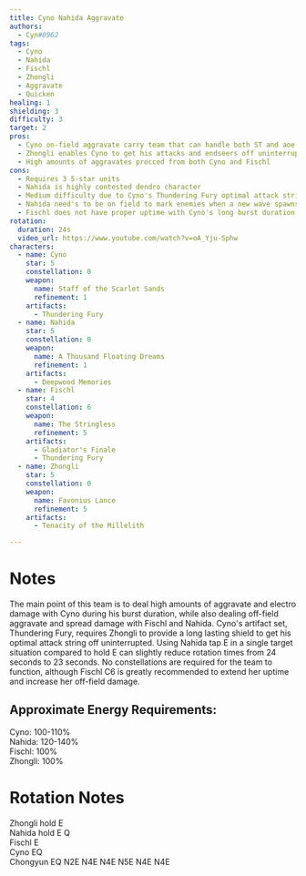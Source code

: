 ```yaml
---
title: Cyno Nahida Aggravate
authors:
  - Cyn#0962
tags:
  - Cyno
  - Nahida
  - Fischl
  - Zhongli
  - Aggravate
  - Quicken
healing: 1
shielding: 3
difficulty: 3
target: 2
pros:
  - Cyno on-field aggravate carry team that can handle both ST and aoe
  - Zhongli enables Cyno to get his attacks and endseers off uninterrupted 
  - High amounts of aggravates procced from both Cyno and Fischl
cons: 
  - Requires 3 5-star units
  - Nahida is highly contested dendro character
  - Medium difficulty due to Cyno's Thundering Fury optimal attack string
  - Nahida need's to be on field to mark enemies when a new wave spawns
  - Fischl does not have proper uptime with Cyno's long burst duration
rotation:
  duration: 24s
  video_url: https://www.youtube.com/watch?v=oA_Yju-Sphw
characters:
  - name: Cyno
    star: 5
    constellation: 0
    weapon:
      name: Staff of the Scarlet Sands
      refinement: 1
    artifacts:
      - Thundering Fury
  - name: Nahida
    star: 5
    constellation: 0
    weapon:
      name: A Thousand Floating Dreams
      refinement: 1
    artifacts:
      - Deepwood Memories
  - name: Fischl
    star: 4
    constellation: 6
    weapon:
      name: The Stringless
      refinement: 5
    artifacts:
      - Gladiator's Finale
      - Thundering Fury
  - name: Zhongli
    star: 5
    constellation: 0
    weapon:
      name: Favonius Lance
      refinement: 5
    artifacts:
      - Tenacity of the Millelith

---
```

 
# **Notes**  
The main point of this team is to deal high amounts of aggravate and electro damage with Cyno during his burst duration, while also dealing off-field aggravate and spread damage with Fischl and Nahida. Cyno's artifact set, Thundering Fury, requires Zhongli to provide a long lasting shield to get his optimal attack string off uninterrupted. Using Nahida tap E in a single target situation compared to hold E can slightly reduce rotation times from 24 seconds to 23 seconds. No constellations are required for the team to function, although Fischl C6 is greatly recommended to extend her uptime and increase her off-field damage.

## Approximate Energy Requirements:  
Cyno: 100-110%  
Nahida: 120-140%  
Fischl: 100%  
Zhongli: 100%  
 
# **Rotation Notes**  
Zhongli hold E  
Nahida hold E Q  
Fischl E  
Cyno EQ  
Chongyun EQ N2E N4E N4E N5E N4E N4E  